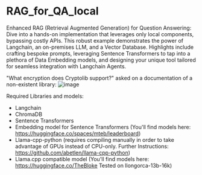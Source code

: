 # RAG_for_QA_local

Enhanced RAG (Retrieval Augmented Generation) for Question Answering: Dive into a hands-on implementation that leverages only local components, bypassing costly APIs. This robust example demonstrates the power of Langchain, an on-premises LLM, and a Vector Database. Highlights include crafting bespoke prompts, leveraging Sentence Transformers to tap into a plethora of Data Embedding models, and designing your unique tool tailored for seamless integration with Langchain Agents.

"What encryption does Cryptolib support?" asked on a documentation of a non-existent library:
![image](https://github.com/paryska99/RAG_for_QA_local/assets/77459670/e5632743-72d9-46d5-83ca-22b70671e706)

Required Libraries and models:
- Langchain
- ChromaDB
- Sentence Transformers
- Embedding model for Sentence Transformers (You'll find models here: https://huggingface.co/spaces/mteb/leaderboard)
- Llama-cpp-python (requires compiling manually in order to take advantage of GPUs instead of CPU-only. Further Instructions: https://github.com/abetlen/llama-cpp-python)
- Llama.cpp compatible model (You'll find models here: https://huggingface.co/TheBloke Tested on llongorca-13b-16k)
